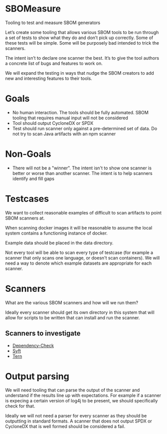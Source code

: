 # SBOMeasure
Tooling to test and measure SBOM generators

Let’s create some tooling that allows various SBOM tools to be run through
a set of tests to show what they do and don’t pick up correctly. Some of
these tests will be simple. Some will be purposely bad intended to trick
the scanners.

The intent isn’t to declare one scanner the best. It’s to give the tool
authors a concrete list of bugs and features to work on.

We will expand the testing in ways that nudge the SBOM creators to add new
and interesting features to their tools.

# Goals

- No human interaction. The tools should be fully automated. SBOM tooling
  that requires manual input will not be considered
- Tool should output CycloneDX or SPDX
- Test should run scanner only against a pre-determined set of data. Do not
  try to scan Java artifacts with an npm scanner

# Non-Goals

- There will not be a "winner". The intent isn't to show one scanner is
  better or worse than another scanner. The intent is to help scanners
  identify and fill gaps


# Testcases
We want to collect reasonable examples of difficult to scan artifacts to
point SBOM scanners at.

When scanning docker images it will be reasonable to assume the local
system contains a functioning instance of docker.

Example data should be placed in the data directory.

Not every tool will be able to scan every type of testcase (for example a
scanner that only scans one language, or doesn't scan containers). We will
need a way to denote which example datasets are appropriate for each
scanner.

# Scanners

What are the various SBOM scanners and how will we run them?

Ideally every scanner should get its own directory in this system that will
allow for scripts to be written that can install and run the scanner.

## Scanners to investigate

- [Dependency-Check](https://owasp.org/www-project-dependency-check/)
- [Syft](https://github.com/anchore/syft/)
- [Tern](https://github.com/tern-tools/tern)

# Output parsing

We will need tooling that can parse the output of the scanner and
understand if the results line up with expectations. For example if a
scanner is expecing a certain version of log4j to be present, we should
specifically check for that.

Ideally we will not need a parser for every scanner as they should be
outputting in standard formats. A scanner that does not output SPDX or
CycloneDX that is well formed should be considered a fail.
